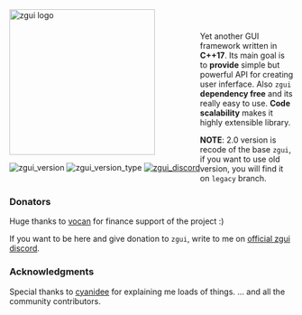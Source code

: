  <div style="float: left;">
<img width="258" src="./zgui_logo.png" alt="zgui logo">
 
<div>
 
![zgui_version](https://img.shields.io/endpoint?url=https%3A%2F%2Fshields.zxvn.me%2Fzgui%2Fversion)
![zgui_version_type](https://img.shields.io/endpoint?url=https%3A%2F%2Fshields.zxvn.me%2Fzgui%2Fversion_type)
[![zgui_discord](https://img.shields.io/endpoint?url=https%3A%2F%2Fshields.zxvn.me%2Fzgui%2Fdiscord)](https://discord.gg/gJVGg7u)
</div>

</div>
 
#

Yet another GUI framework written in **C++17**.
Its main goal is to **provide** simple but powerful API for creating user inferface. Also `zgui` **dependency free** and its really easy to use. **Code scalability** makes it highly extensible library. 
  
__NOTE__: 2.0 version is recode of the base `zgui`, if you want to use old version, you will find it on `legacy` branch.

### Donators
Huge thanks to [vocan](https://github.com/vocan) for finance support of the project :)

If you want to be here and give donation to `zgui`, write to me on [official zgui discord](https://discord.gg/gJVGg7u).

### Acknowledgments
Special thanks to [cyanidee](https://github.com/cyanidee) for explaining me loads of things.
... and all the community contributors.
